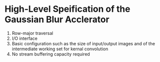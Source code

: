 # High-Level Speification of the Gaussian Blur Acclerator

1. Row-major traversal
2. I/O interface
3. Basic configuration such as the size of input/output images and of the intermediate working set for kernal convolution
4. No stream buffering capacity required


